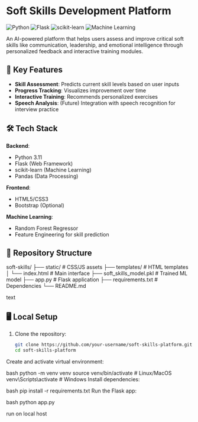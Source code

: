 # Soft Skills Development Platform

![Python](https://img.shields.io/badge/Python-3.11%2B-blue)
![Flask](https://img.shields.io/badge/Flask-2.3%2B-lightgrey)
![scikit-learn](https://img.shields.io/badge/scikit--learn-1.6.1-orange)
![Machine Learning](https://img.shields.io/badge/-Machine%20Learning-brightgreen)

An AI-powered platform that helps users assess and improve critical soft skills like communication, leadership, and emotional intelligence through personalized feedback and interactive training modules.

## 🚀 Key Features

- **Skill Assessment**: Predicts current skill levels based on user inputs
- **Progress Tracking**: Visualizes improvement over time
- **Interactive Training**: Recommends personalized exercises
- **Speech Analysis**: (Future) Integration with speech recognition for interview practice

## 🛠️ Tech Stack

**Backend**:
- Python 3.11
- Flask (Web Framework)
- scikit-learn (Machine Learning)
- Pandas (Data Processing)

**Frontend**:
- HTML5/CSS3
- Bootstrap (Optional)

**Machine Learning**:
- Random Forest Regressor
- Feature Engineering for skill prediction

## 📂 Repository Structure
soft-skills/
├── static/ # CSS/JS assets
├── templates/ # HTML templates
│ └── index.html # Main interface
├── soft_skills_model.pkl # Trained ML model
├── app.py # Flask application
├── requirements.txt # Dependencies
└── README.md

text

## 🖥️ Local Setup

1. Clone the repository:
   ```bash
   git clone https://github.com/your-username/soft-skills-platform.git
   cd soft-skills-platform
Create and activate virtual environment:

bash
python -m venv venv
source venv/bin/activate  # Linux/MacOS
venv\Scripts\activate    # Windows
Install dependencies:

bash
pip install -r requirements.txt
Run the Flask app:

bash
python app.py

run on local host

